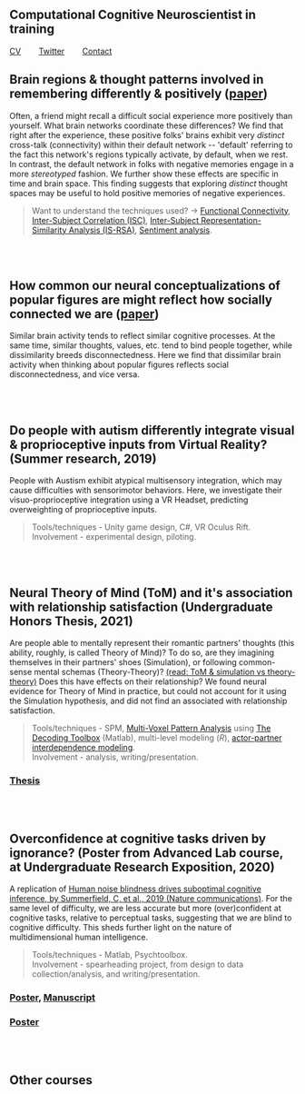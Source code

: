 ## Computational Cognitive Neuroscientist in training
[CV](https://drive.google.com/file/d/1re4ELCf2sCyWzUF3h9sbAehXcIgBKgx4/view?usp=sharing)&nbsp;&nbsp;&nbsp;&nbsp;&nbsp;&nbsp;&nbsp;&nbsp;[Twitter](https://twitter.com/SiddhantIyer6)&nbsp;&nbsp;&nbsp;&nbsp;&nbsp;&nbsp;&nbsp;&nbsp;[Contact](mailto:siddhant.kumar.iyer@gmail.com)  

## Brain regions & thought patterns involved in remembering differently & positively ([paper](https://www.pnas.org/doi/10.1073/pnas.2306295121))  
Often, a friend might recall a difficult social experience more positively than yourself. What brain networks coordinate these differences? We find that right after the experience, these positive folks' brains exhibit very _distinct_ cross-talk (connectivity) within their default network -- 'default' referring to the fact this network's regions typically activate, by default, when we rest. In contrast, the default network in folks with negative memories engage in a more _stereotyped_ fashion. We further show these effects are specific in time and brain space. This finding suggests that exploring _distinct_ thought spaces may be useful to hold positive memories of negative experiences.  
>Want to understand the techniques used? -> [Functional Connectivity](https://dartbrains.org/content/Connectivity.html), [Inter-Subject Correlation (ISC)](https://www.hassonlab.com/inter-subject-correlation), [Inter-Subject Representation-Similarity Analysis (IS-RSA)](https://naturalistic-data.org/content/Intersubject_RSA.html), [Sentiment analysis](https://en.wikipedia.org/wiki/Sentiment_analysis).  

<br/><br/>
## How common our neural conceptualizations of popular figures are might reflect how socially connected we are ([paper](https://osf.io/preprints/psyarxiv/8m4tb))  
Similar brain activity tends to reflect similar cognitive processes. At the same time, similar thoughts, values, etc. tend to bind people together, while dissimilarity breeds disconnectedness. Here we find that dissimilar brain activity when thinking about popular figures reflects social disconnectedness, and vice versa.    

<br/><br/>
## Do people with autism differently integrate visual & proprioceptive inputs from Virtual Reality? (Summer research, 2019)  
People with Austism exhibit atypical multisensory integration, which may cause difficulties with sensorimotor behaviors. Here, we investigate their visuo-proprioceptive integration using a VR Headset, predicting overweighting of proprioceptive inputs.  
>Tools/techniques - Unity game design, C#, VR Oculus Rift.  
>Involvement - experimental design, piloting.  

<br/><br/>
## Neural Theory of Mind (ToM) and it's association with relationship satisfaction (Undergraduate Honors Thesis, 2021)  
Are people able to mentally represent their romantic partners' thoughts (this ability, roughly, is called Theory of Mind)? To do so, are they imagining themselves in their partners' shoes (Simulation), or following common-sense mental schemas (Theory-Theory)? [(read: ToM & simulation vs theory-theory)](http://embodiedknowledge.blogspot.com/2011/02/simulation-theory-vs-theory-theory.html) Does this have effects on their relationship? We found neural evidence for Theory of Mind in practice, but could not account for it using the Simulation hypothesis, and did not find an associated with relationship satisfaction.  
>Tools/techniques - SPM, [Multi-Voxel Pattern Analysis](https://www.youtube.com/watch?v=odXZS8OYnDE) using [The Decoding Toolbox](https://sites.google.com/site/tdtdecodingtoolbox/) (Matlab), multi-level modeling (*R*), [actor-partner interdependence modeling](https://journals.sagepub.com/doi/abs/10.1080/01650250444000405?journalCode=jbda).  
>Involvement - analysis, writing/presentation.  

### [Thesis](https://drive.google.com/file/d/1ns8i8w2RaADW3nm_YVQnqG3MIgnHVREG/view?usp=sharing)
<br/><br/>
## Overconfidence at cognitive tasks driven by ignorance? (Poster from Advanced Lab course, at Undergraduate Research Exposition, 2020)  
A replication of [Human noise blindness drives suboptimal cognitive inference, by Summerfield, C, et al., 2019 (Nature communications)](https://www.nature.com/articles/s41467-019-09330-7). For the same level of difficulty, we are less accurate but more (over)confident at cognitive tasks, relative to perceptual tasks, suggesting that we are blind to cognitive difficulty. This sheds further light on the nature of multidimensional human intelligence.  
>Tools/techniques - Matlab, Psychtoolbox.  
>Involvement - spearheading project, from design to data collection/analysis, and writing/presentation.  

### [Poster](https://drive.google.com/file/d/1kt2NTJqlA8VAAGdZ8CnLlgxnGuXFlgvf/view?usp=sharing),  [Manuscript](https://drive.google.com/file/d/1jOr3APRANkCdkK8yipAX8hQSRBJugI18/view?usp=sharing)

### [Poster](https://drive.google.com/file/d/1Fdic1iz6vYBe0t0kCWxRb4nhdV_RnzFk/view?usp=sharing)
<br/><br/>
## Other courses
